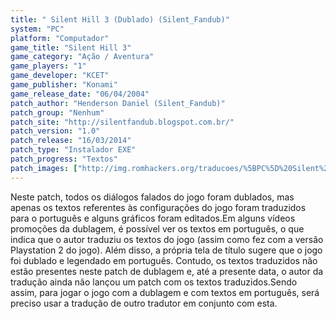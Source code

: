 ```yaml
---
title: " Silent Hill 3 (Dublado) (Silent_Fandub)"
system: "PC"
platform: "Computador"
game_title: "Silent Hill 3"
game_category: "Ação / Aventura"
game_players: "1"
game_developer: "KCET"
game_publisher: "Konami"
game_release_date: "06/04/2004"
patch_author: "Henderson Daniel (Silent_Fandub)"
patch_group: "Nenhum"
patch_site: "http://silentfandub.blogspot.com.br/"
patch_version: "1.0"
patch_release: "16/03/2014"
patch_type: "Instalador EXE"
patch_progress: "Textos"
patch_images: ["http://img.romhackers.org/traducoes/%5BPC%5D%20Silent%20Hill%203%20-%20Dublado%20-%20Silent_Fandub%20-%201.jpg"]
---
```

Neste patch, todos os diálogos falados do jogo foram dublados, mas apenas os textos referentes às configurações do jogo foram traduzidos para o português e alguns gráficos foram editados.Em alguns vídeos promoções da dublagem, é possível ver os textos em português, o que indica que o autor traduziu os textos do jogo (assim como fez com a versão Playstation 2 do jogo). Além disso, a própria tela de título sugere que o jogo foi dublado e legendado em português. Contudo, os textos traduzidos não estão presentes neste patch de dublagem e, até a presente data, o autor da tradução ainda não lançou um patch com os textos traduzidos.Sendo assim, para jogar o jogo com a dublagem e com textos em português, será preciso usar a tradução de outro tradutor em conjunto com esta.